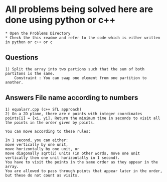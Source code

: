 # All problems being solved here are done using python or c++ 
    * Open the Problems Directory 
    * Check the this readme and refer to the code which is either written in python or c++ or c 
## Questions
    1) Split the array into two partions such that the sum of both partitons is the same. 
        Constraint : You can swap one element from one partition to another.
## Answers  File name according to numbers 
    1) equalarr.cpp (c++ STL approach)
    2) On a 2D plane, there are n points with integer coordinates points[i] = [xi, yi]. Return the minimum time in seconds to visit all the points in the order given by points.

    You can move according to these rules:

    In 1 second, you can either:
    move vertically by one unit,
    move horizontally by one unit, or
    move diagonally sqrt(2) units (in other words, move one unit vertically then one unit horizontally in 1 second).
    You have to visit the points in the same order as they appear in the array.
    You are allowed to pass through points that appear later in the order, but these do not count as visits.